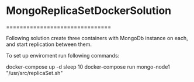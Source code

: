 # MongoReplicaSetDockerSolution
===============================

 Following solution create three containers with MongoDb instance on each, and start replication between them.

To set up enviroment run following commands:

  docker-compose up -d
  sleep 10
  docker-compose run mongo-node1 "/usr/src/replicaSet.sh"
  
